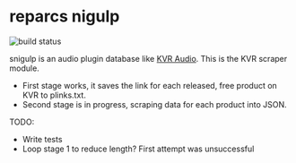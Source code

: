 # reparcs nigulp #
![build status](https://travis-ci.org/weirdpercent/reparcs-nigulp.png)

snigulp is an audio plugin database like [KVR Audio](http://www.kvraudio.com/). This is the KVR scraper module.

* First stage works, it saves the link for each released, free product on KVR to plinks.txt.
* Second stage is in progress, scraping data for each product into JSON.

TODO:

* Write tests
* Loop stage 1 to reduce length? First attempt was unsuccessful
